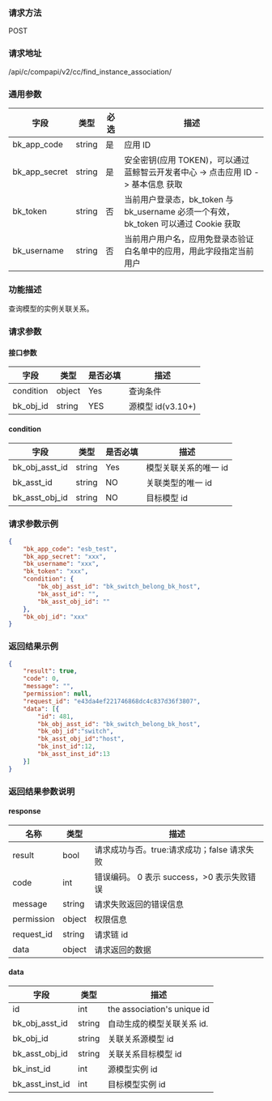 
### 请求方法

POST


### 请求地址

/api/c/compapi/v2/cc/find_instance_association/


### 通用参数

| 字段 | 类型 | 必选 |  描述 |
|-----------|------------|--------|------------|
| bk_app_code  |  string    | 是 | 应用 ID     |
| bk_app_secret|  string    | 是 | 安全密钥(应用 TOKEN)，可以通过 蓝鲸智云开发者中心 -> 点击应用 ID -> 基本信息 获取 |
| bk_token     |  string    | 否 | 当前用户登录态，bk_token 与 bk_username 必须一个有效，bk_token 可以通过 Cookie 获取 |
| bk_username  |  string    | 否 | 当前用户用户名，应用免登录态验证白名单中的应用，用此字段指定当前用户 |


### 功能描述

查询模型的实例关联关系。

### 请求参数



#### 接口参数

| 字段                 |  类型      | 是否必填	   |  描述          |
|----------------------|------------|--------|-----------------------------|
| condition | object     | Yes   | 查询条件 |
| bk_obj_id           | string     | YES     | 源模型 id(v3.10+)|


#### condition

| 字段                 |  类型      | 是否必填	   |  描述         |
|---------------------|------------|--------|-----------------------------|
| bk_obj_asst_id           | string     | Yes     | 模型关联关系的唯一 id|
| bk_asst_id           | string     | NO     | 关联类型的唯一 id|
| bk_asst_obj_id           | string     | NO     | 目标模型 id|


### 请求参数示例

``` json
{
    "bk_app_code": "esb_test",
    "bk_app_secret": "xxx",
    "bk_username": "xxx",
    "bk_token": "xxx",
    "condition": {
        "bk_obj_asst_id": "bk_switch_belong_bk_host",
        "bk_asst_id": "",
        "bk_asst_obj_id": ""
    },
    "bk_obj_id": "xxx"
}
```

### 返回结果示例

```json
{
    "result": true,
    "code": 0,
    "message": "",
    "permission": null,
    "request_id": "e43da4ef221746868dc4c837d36f3807",
    "data": [{
        "id": 481,
        "bk_obj_asst_id": "bk_switch_belong_bk_host",
        "bk_obj_id":"switch",
        "bk_asst_obj_id":"host",
        "bk_inst_id":12,
        "bk_asst_inst_id":13
    }]
}

```


### 返回结果参数说明
#### response

| 名称    | 类型   | 描述                                    |
| ------- | ------ | ------------------------------------- |
| result  | bool   | 请求成功与否。true:请求成功；false 请求失败 |
| code    | int    | 错误编码。 0 表示 success，>0 表示失败错误   |
| message | string | 请求失败返回的错误信息                   |
| permission    | object | 权限信息    |
| request_id    | string | 请求链 id    |
| data    | object | 请求返回的数据                          |

#### data

| 字段       | 类型     | 描述         |
|------------|----------|--------------|
|id|int|the association's unique id|
| bk_obj_asst_id| string|  自动生成的模型关联关系 id.|
| bk_obj_id| string| 关联关系源模型 id |
| bk_asst_obj_id| string| 关联关系目标模型 id|
| bk_inst_id| int| 源模型实例 id|
| bk_asst_inst_id| int| 目标模型实例 id|